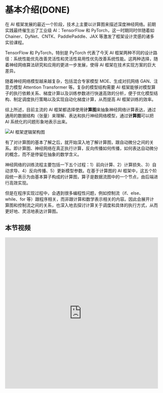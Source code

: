 <!--Copyright © 适用于[License](https://github.com/chenzomi12/AISystem)版权许可-->

# 基本介绍(DONE)

在 AI 框架发展的最近一个阶段，技术上主要以计算图来描述深度神经网络。前期实践最终催生出了工业级 AI：TensorFlow 和 PyTorch，这一时期同时伴随着如 Chainer、DyNet、CNTK、PaddlePaddle、JAX 等激发了框架设计灵感的诸多实验课程。

TensorFlow 和 PyTorch，特别是 PyTorch 代表了今天 AI 框架两种不同的设计路径：系统性能优先改善灵活性和灵活性易用性优先改善系统性能。这两种选择，随着神经网络算法研究和应用的更进一步发展，使得 AI 框架在技术实现方案的巨大差异。

随着神经网络模型越来越复杂，包括混合专家模型 MOE、生成对抗网络 GAN、注意力模型 Attention Transformer 等。复杂的模型结构需要 AI 框架能够对模型算子的执行依赖关系、梯度计算以及训练参数进行快速高效的分析，便于优化模型结构、制定调度执行策略以及实现自动化梯度计算，从而提高 AI 框架训练的效率。

综上所述，目前主流的 AI 框架都选择使用**计算图**来抽象神经网络计算表达，通过通用的数据结构（张量）来理解、表达和执行神经网络模型，通过**计算图**可以把 AI 系统化的问题形象地表示出来。

![AI 框架逻辑架构图](../images/05Framework03DataFlow/framework_arch01.png)

有了对计算图的基本了解之后，就开始深入地了解计算图，跟自动微分之间的关系。即计算图、神经网络在真正执行计算，反向传播如何传播，如何表达自动微分的概念，而不是停留在抽象的数学含义。

神经网络的训练流程主要包括一下五个过程：1）前向计算、2）计算损失、3）自动求导、4）反向传播、5）更新模型参数。在基于计算图的 AI 框架中，这五个阶段统一表示为由基本算子构成的计算图，算子是数据流图中的一个节点，由后端进行高效实现。

但是在程序实现过程中，会遇到很多编程性问题，例如控制流（if、else、while、for 等）跟程序相关，而非跟计算和数学表示相关的内容。因此会展开计算图和控制流之间的关系，也深入地去探讨计算关于调度和具体的执行方式，从而更好地、灵活地表达计算图。

## 本节视频

<html>
<iframe src="https://player.bilibili.com/player.html?aid=431263966&bvid=BV1cG411E7gV&cid=854292244&page=1&as_wide=1&high_quality=1&danmaku=0&t=30&autoplay=0" width="100%" height="500" scrolling="no" border="0" frameborder="no" framespacing="0" allowfullscreen="true"> </iframe>
</html>
